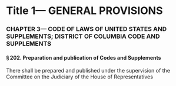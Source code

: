 
# Title 1— GENERAL PROVISIONS
### CHAPTER 3— CODE OF LAWS OF UNITED STATES AND SUPPLEMENTS; DISTRICT OF COLUMBIA CODE AND SUPPLEMENTS
#### § 202. Preparation and publication of Codes and Supplements

There shall be prepared and published under the supervision of the Committee on the Judiciary of the House of Representatives
